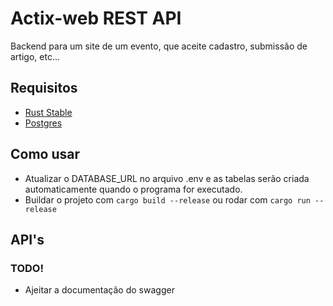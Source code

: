 # Actix-web REST API

Backend para um site de um evento, que aceite cadastro, submissão de artigo, etc...

## Requisitos

- [Rust Stable](https://rustup.rs)
- [Postgres](https://www.postgresql.org/)

## Como usar

- Atualizar o DATABASE_URL no arquivo .env e as tabelas serão criada automaticamente quando o programa for executado.
- Buildar o projeto com `cargo build --release` ou rodar com `cargo run --release`

## API's 

### TODO!
- Ajeitar a documentação do swagger

